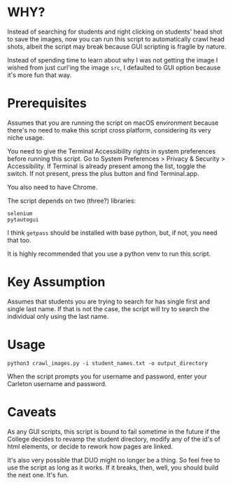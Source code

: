 WHY?
====

Instead of searching for students and right clicking on students' head shot to
save the images, now you can run this script to automatically crawl head shots,
albeit the script may break because GUI scripting is fragile by nature. 

Instead of spending time to learn about why I was not getting the image I 
wished from just curl'ing the image `src`, I defaulted to GUI option because 
it's more fun that way. 

Prerequisites
=============

Assumes that you are running the script on macOS environment because there's 
no need to make this script cross platform, considering its very niche usage. 

You need to give the Terminal Accessibility rights in system preferences before
running this script. Go to System Preferences > Privacy & Security > 
Accessibility. If Terminal is already present among the list, toggle the switch.
If not present, press the plus button and find Terminal.app.

You also need to have Chrome.

The script depends on two (three?) libraries: 

```
selenium
pytautogui
```

I think `getpass` should be installed with base python, but, if not, you need
that too.

It is highly recommended that you use a python venv to run this script.

Key Assumption
==============

Assumes that students you are trying to search for has single first and single
last name. If that is not the case, the script will try to search the individual
only using the last name.

Usage
=====

```
python3 crawl_images.py -i student_names.txt -o output_directory
```

When the script prompts you for username and password, enter your Carleton
username and password.

Caveats
=======

As any GUI scripts, this script is bound to fail sometime in the future if the
College decides to revamp the student directory, modify any of the id's 
of html elements, or decide to rework how pages are linked. 

It's also very possible that DUO might no longer be a thing. So feel free to 
use the script as long as it works. If it breaks, then, well, you should build 
the next one. It's fun.
